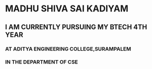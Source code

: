 # **MADHU SHIVA SAI KADIYAM**
## I AM CURRENTLY PURSUING MY BTECH 4TH YEAR
### AT ADITYA ENGINEERING COLLEGE,SURAMPALEM
### IN THE DEPARTMENT OF CSE
